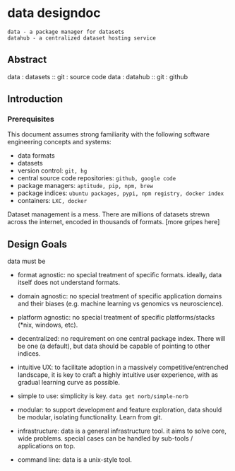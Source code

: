 # data designdoc

    data - a package manager for datasets
    datahub - a centralized dataset hosting service

## Abstract

data : datasets :: git : source code
data : datahub :: git : github


## Introduction

### Prerequisites

This document assumes strong familiarity with the following software engineering
concepts and systems:

- data formats
- datasets
- version control: `git, hg`
- central source code repositories: `github, google code`
- package managers: `aptitude, pip, npm, brew`
- package indices: `ubuntu packages, pypi, npm registry, docker index`
- containers: `LXC, docker`

Dataset management is a mess. There are millions of datasets strewn across the
internet, encoded in thousands of formats. [more gripes here]

## Design Goals

data must be

- format agnostic: no special treatment of specific formats. ideally, data itself
  does not understand formats.
- domain agnostic: no special treatment of specific application domains and their
  biases (e.g. machine learning vs genomics vs neuroscience).
- platform agnostic: no special treatment of specific platforms/stacks (*nix,
  windows, etc).


- decentralized: no requirement on one central package index. There will be one (a
  default), but data should be capable of pointing to other indices.
- intuitive UX: to facilitate adoption in a massively competitive/entrenched
  landscape, it is key to craft a highly intuitive user experience, with as gradual
  learning curve as possible.
- simple to use: simplicity is key. `data get norb/simple-norb`

- modular: to support development and feature exploration, data should be modular,
  isolating functionality. Learn from git.
- infrastructure: data is a general infrastructure tool. it aims to solve core,
  wide problems. special cases can be handled by sub-tools / applications on top.
- command line: data is a unix-style tool.


